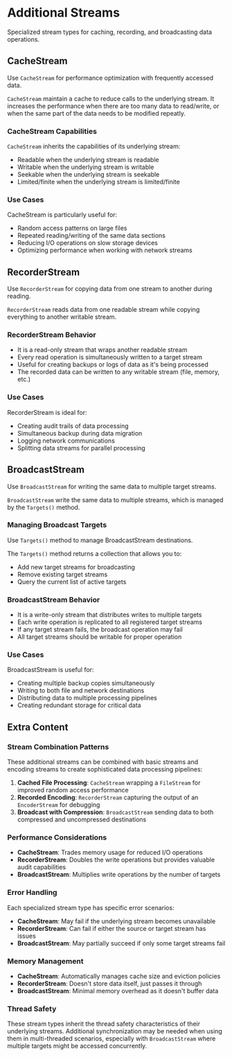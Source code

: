 # Additional Streams

Specialized stream types for caching, recording, and broadcasting data operations.

## CacheStream

Use `CacheStream` for performance optimization with frequently accessed data.

`CacheStream` maintain a cache to reduce calls to the underlying stream.
It increases the performance when there are too many data to read/write,
or when the same part of the data needs to be modified repeatly.

### CacheStream Capabilities

`CacheStream` inherits the capabilities of its underlying stream:
- Readable when the underlying stream is readable
- Writable when the underlying stream is writable  
- Seekable when the underlying stream is seekable
- Limited/finite when the underlying stream is limited/finite

### Use Cases

CacheStream is particularly useful for:
- Random access patterns on large files
- Repeated reading/writing of the same data sections
- Reducing I/O operations on slow storage devices
- Optimizing performance when working with network streams

## RecorderStream

Use `RecorderStream` for copying data from one stream to another during reading.

`RecorderStream` reads data from one readable stream while copying everything to another writable stream.

### RecorderStream Behavior

- It is a read-only stream that wraps another readable stream
- Every read operation is simultaneously written to a target stream
- Useful for creating backups or logs of data as it's being processed
- The recorded data can be written to any writable stream (file, memory, etc.)

### Use Cases

RecorderStream is ideal for:
- Creating audit trails of data processing
- Simultaneous backup during data migration
- Logging network communications
- Splitting data streams for parallel processing

## BroadcastStream

Use `BroadcastStream` for writing the same data to multiple target streams.

`BroadcastStream` write the same data to multiple streams, which is managed by the `Targets()` method.

### Managing Broadcast Targets

Use `Targets()` method to manage BroadcastStream destinations.

The `Targets()` method returns a collection that allows you to:
- Add new target streams for broadcasting
- Remove existing target streams
- Query the current list of active targets

### BroadcastStream Behavior

- It is a write-only stream that distributes writes to multiple targets
- Each write operation is replicated to all registered target streams
- If any target stream fails, the broadcast operation may fail
- All target streams should be writable for proper operation

### Use Cases

BroadcastStream is useful for:
- Creating multiple backup copies simultaneously
- Writing to both file and network destinations
- Distributing data to multiple processing pipelines
- Creating redundant storage for critical data

## Extra Content

### Stream Combination Patterns

These additional streams can be combined with basic streams and encoding streams to create sophisticated data processing pipelines:

1. **Cached File Processing**: `CacheStream` wrapping a `FileStream` for improved random access performance
2. **Recorded Encoding**: `RecorderStream` capturing the output of an `EncoderStream` for debugging
3. **Broadcast with Compression**: `BroadcastStream` sending data to both compressed and uncompressed destinations

### Performance Considerations

- **CacheStream**: Trades memory usage for reduced I/O operations
- **RecorderStream**: Doubles the write operations but provides valuable audit capabilities  
- **BroadcastStream**: Multiplies write operations by the number of targets

### Error Handling

Each specialized stream type has specific error scenarios:
- **CacheStream**: May fail if the underlying stream becomes unavailable
- **RecorderStream**: Can fail if either the source or target stream has issues
- **BroadcastStream**: May partially succeed if only some target streams fail

### Memory Management

- **CacheStream**: Automatically manages cache size and eviction policies
- **RecorderStream**: Doesn't store data itself, just passes it through
- **BroadcastStream**: Minimal memory overhead as it doesn't buffer data

### Thread Safety

These stream types inherit the thread safety characteristics of their underlying streams. Additional synchronization may be needed when using them in multi-threaded scenarios, especially with `BroadcastStream` where multiple targets might be accessed concurrently.